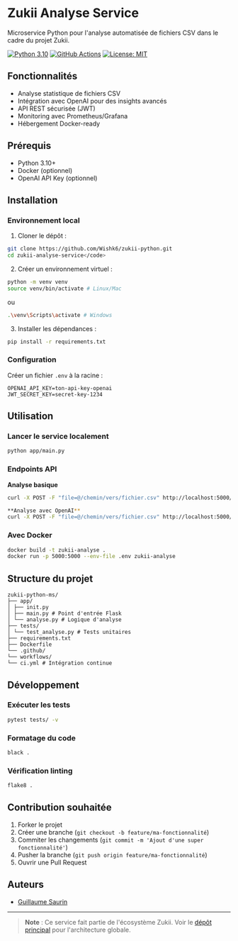 # Zukii Analyse Service

Microservice Python pour l'analyse automatisée de fichiers CSV dans le cadre du projet Zukii.

[![Python 3.10](https://img.shields.io/badge/python-3.10-blue.svg)](https://www.python.org/downloads/)
[![GitHub Actions](https://github.com/Wishk6/zukii-python/actions/workflows/ci.yml/badge.svg)](https://github.com/Wishk6/zukii-python/actions)
[![License: MIT](https://img.shields.io/badge/License-MIT-yellow.svg)](./LICENSE)
## Fonctionnalités

- Analyse statistique de fichiers CSV
- Intégration avec OpenAI pour des insights avancés
- API REST sécurisée (JWT)
- Monitoring avec Prometheus/Grafana
- Hébergement Docker-ready

## Prérequis

- Python 3.10+
- Docker (optionnel)
- OpenAI API Key (optionnel)

## Installation

### Environnement local

1. Cloner le dépôt :
````bash
git clone https://github.com/Wishk6/zukii-python.git
cd zukii-analyse-service</code>
````
2. Créer un environnement virtuel :
````bash
python -m venv venv
source venv/bin/activate # Linux/Mac
````
ou 
````bash
.\venv\Scripts\activate # Windows
````

3. Installer les dépendances :
````bash
pip install -r requirements.txt
````
### Configuration

Créer un fichier `.env` à la racine :
````text
OPENAI_API_KEY=ton-api-key-openai
JWT_SECRET_KEY=secret-key-1234
````

## Utilisation

### Lancer le service localement
````bash
python app/main.py
````
### Endpoints API

**Analyse basique**
```` bash
curl -X POST -F "file=@/chemin/vers/fichier.csv" http://localhost:5000/analyse
````
```` bash
**Analyse avec OpenAI**
curl -X POST -F "file=@/chemin/vers/fichier.csv" http://localhost:5000/analyse/advanced
````
### Avec Docker
```` bash
docker build -t zukii-analyse .
docker run -p 5000:5000 --env-file .env zukii-analyse
````
## Structure du projet
````text
zukii-python-ms/
├── app/
│ ├── init.py
│ ├── main.py # Point d'entrée Flask
│ └── analyse.py # Logique d'analyse
├── tests/
│ └── test_analyse.py # Tests unitaires
├── requirements.txt
├── Dockerfile
└── .github/
└── workflows/
└── ci.yml # Intégration continue
````
## Développement

### Exécuter les tests
```` bash
pytest tests/ -v
````
### Formatage du code
```` bash
black .
````
### Vérification linting
```` bash
flake8 .
````
## Contribution souhaitée

1. Forker le projet
2. Créer une branche (`git checkout -b feature/ma-fonctionnalité`)
3. Commiter les changements (`git commit -m 'Ajout d'une super fonctionnalité'`)
4. Pusher la branche (`git push origin feature/ma-fonctionnalité`)
5. Ouvrir une Pull Request


## Auteurs

- [Guillaume Saurin](https://github.com/Wishk6)

---

> **Note** : Ce service fait partie de l'écosystème Zukii. Voir le [dépôt principal](https://github.com/Wishk6/zukii-python) pour l'architecture globale.